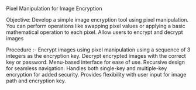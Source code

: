 Pixel Manipulation for Image Encryption

Objective: Develop a simple image encryption tool using pixel manipulation. You can perform operations like swapping pixel values or applying a basic mathematical operation to each pixel. Allow users to encrypt and decrypt images

Procedure :- Encrypt images using pixel manipulation using a sequence of 3 integers as the encryption key. Decrypt encrypted images with the correct key or password. Menu-based interface for ease of use. Recursive design for seamless navigation. Handles both single-key and multiple-key encryption for added security. Provides flexibility with user input for image path and encryption key.
